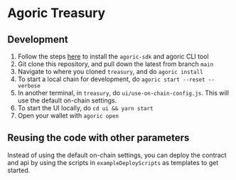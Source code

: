 # Agoric Treasury

## Development

1. Follow the steps [here](https://agoric.com/documentation/getting-started/before-using-agoric.html) to install the `agoric-sdk` and agoric CLI tool
2. Git clone this repository, and pull down the latest from branch
   `main`
3. Navigate to where you cloned `treasury`, and do `agoric install`
4. To start a local chain for development, do `agoric start --reset --verbose`
5. In another terminal, in `treasury`, do
   `ui/use-on-chain-config.js`. This will use the default on-chain settings.
6. To start the UI locally, do `cd ui && yarn start`
7. Open your wallet with `agoric open`

## Reusing the code with other parameters

Instead of using the default on-chain settings, you can deploy the
contract and api by using the scripts in `exampleDeployScripts` as
templates to get started.
